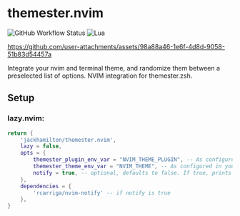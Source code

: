 # themester.nvim

![GitHub Workflow Status](https://img.shields.io/github/actions/workflow/status/ellisonleao/nvim-plugin-template/lint-test.yml?branch=main&style=for-the-badge)
![Lua](https://img.shields.io/badge/Made%20with%20Lua-blueviolet.svg?style=for-the-badge&logo=lua)



https://github.com/user-attachments/assets/98a88a46-1e6f-4d8d-9058-51b83d54457a



Integrate your nvim and terminal theme, and randomize them between a preselected list of options. NVIM integration for themester.zsh.

## Setup

### lazy.nvim:
```lua
return {
    'jackhamilton/themester.nvim',
    lazy = false,
    opts = {
        themester_plugin_env_var = "NVIM_THEME_PLUGIN", -- As configured in your themester.zsh config.toml
        themester_theme_env_var = "NVIM_THEME", -- As configured in your themester.zsh config.toml
        notify = true, -- optional, defaults to false. If true, prints the theme name when loaded.
    },
    dependencies = {
        'rcarriga/nvim-notify' -- if notify is true
    },
}
```
